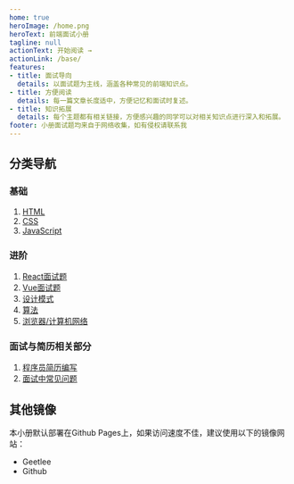 ```yaml
---
home: true
heroImage: /home.png
heroText: 前端面试小册
tagline: null
actionText: 开始阅读 →
actionLink: /base/
features:
- title: 面试导向
  details: 以面试题为主线，涵盖各种常见的前端知识点。
- title: 方便阅读
  details: 每一篇文章长度适中，方便记忆和面试时复述。
- title: 知识拓展
  details: 每个主题都有相关链接，方便感兴趣的同学可以对相关知识点进行深入和拓展。
footer: 小册面试题均来自于网络收集，如有侵权请联系我
---
```

## 分类导航
### 基础
1. [HTML](/base/HTML/)
2. [CSS](/base/JavaScript/)
3. [JavaScript](/base/JavaScript/)
### 进阶
1. [React面试题](/)
1. [Vue面试题](/)
2. [设计模式](/)
3. [算法](/)
4. [浏览器/计算机网络](/)
### 面试与简历相关部分
1. [程序员简历编写](/)
2. [面试中常见问题](/)
## 其他镜像
本小册默认部署在Github Pages上，如果访问速度不佳，建议使用以下的镜像网站：
- Geetlee
- Github
